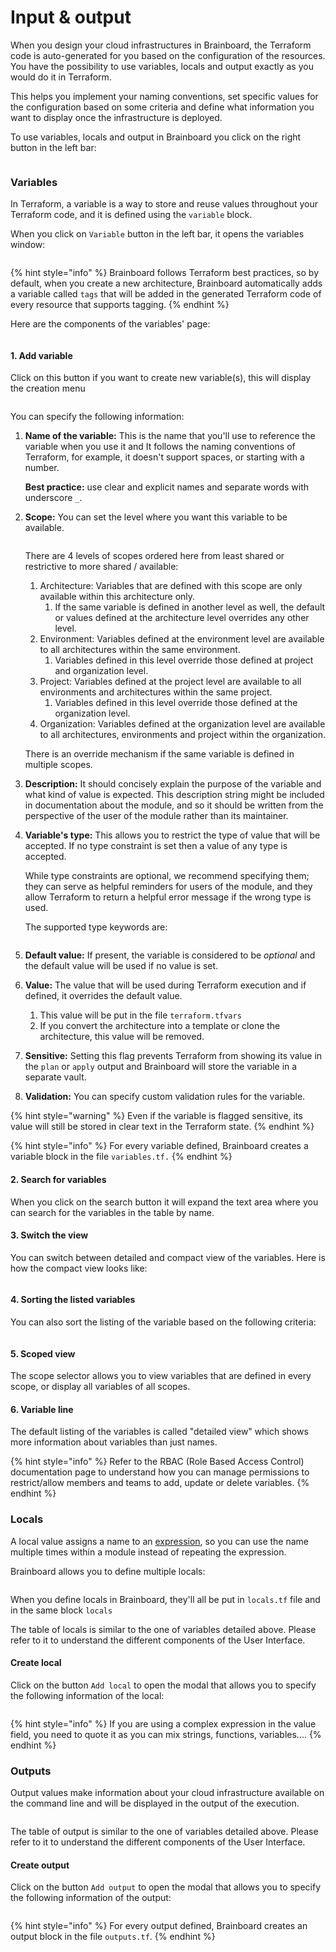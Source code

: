 # Input & output

When you design your cloud infrastructures in Brainboard, the Terraform code is auto-generated for you based on the configuration of the resources. You have the possibility to use variables, locals and output exactly as you would do it in Terraform.

This helps you implement your naming conventions, set specific values for the configuration based on some criteria and define what information you want to display once the infrastructure is deployed.

To use variables, locals and output in Brainboard you click on the right button in the left bar:

<figure><img src="../../.gitbook/assets/leftbar-variable-local-output.png" alt=""><figcaption></figcaption></figure>

### Variables

In Terraform, a variable is a way to store and reuse values throughout your Terraform code, and it is defined using the `variable` block.

When you click on `Variable` button in the left bar, it opens the variables window:

<figure><img src="../../.gitbook/assets/variables-modal.png" alt=""><figcaption></figcaption></figure>

{% hint style="info" %}
Brainboard follows Terraform best practices, so by default, when you create a new architecture, Brainboard automatically adds a variable called `tags` that will be added in the generated Terraform code of every resource that supports tagging.
{% endhint %}

Here are the components of the variables' page:

<figure><img src="../../.gitbook/assets/variables-modal-components.png" alt=""><figcaption></figcaption></figure>

#### 1. Add variable

Click on this button if you want to create new variable(s), this will display the creation menu

<figure><img src="../../.gitbook/assets/create-variable-modal.png" alt=""><figcaption></figcaption></figure>

You can specify the following information:

1.  **Name of the variable:** This is the name that you'll use to reference the variable when you use it and It follows the naming conventions of Terraform, for example, it doesn't support spaces, or starting with a number.

    **Best practice:** use clear and explicit names and separate words with underscore `_`.
2.  **Scope:** You can set the level where you want this variable to be available.



    <figure><img src="../../.gitbook/assets/create-variable-modal-scope.png" alt=""><figcaption></figcaption></figure>

    There are 4 levels of scopes ordered here from least shared or restrictive to more shared / available:

    1. Architecture: Variables that are defined with this scope are only available within this architecture only.
       1. If the same variable is defined in another level as well, the default or values defined at the architecture level overrides any other level.&#x20;
    2. Environment: Variables defined at the environment level are available to all architectures within the same environment.
       1. Variables defined in this level override those defined at project and organization level.&#x20;
    3. Project: Variables defined at the project level are available to all environments and architectures within the same project.
       1. Variables defined in this level override those defined at the organization level.&#x20;
    4. Organization: Variables defined at the organization level are available to all architectures, environments and project within the organization.

    There is an override mechanism if the same variable is defined in multiple scopes.&#x20;
3. **Description:** It should concisely explain the purpose of the variable and what kind of value is expected. This description string might be included in documentation about the module, and so it should be written from the perspective of the user of the module rather than its maintainer.
4.  **Variable's type:** This allows you to restrict the type of value that will be accepted. If no type constraint is set then a value of any type is accepted.

    While type constraints are optional, we recommend specifying them; they can serve as helpful reminders for users of the module, and they allow Terraform to return a helpful error message if the wrong type is used.

    The supported type keywords are:



    <figure><img src="../../.gitbook/assets/create-variable-modal-type.png" alt=""><figcaption></figcaption></figure>
5. **Default value:** If present, the variable is considered to be _optional_ and the default value will be used if no value is set.
6. **Value:** The value that will be used during Terraform execution and if defined, it overrides the default value.
   1. This value will be put in the file `terraform.tfvars`
   2. If you convert the architecture into a template or clone the architecture, this value will be removed.
7. **Sensitive:** Setting this flag prevents Terraform from showing its value in the `plan` or `apply` output and Brainboard will store the variable in a separate vault.
8. **Validation:** You can specify custom validation rules for the variable.

{% hint style="warning" %}
Even if the variable is flagged sensitive, its value will still be stored in clear text in the Terraform state.
{% endhint %}

{% hint style="info" %}
For every variable defined, Brainboard creates a variable block in the file `variables.tf.`
{% endhint %}

#### 2. Search for variables

When you click on the search button it will expand the text area where you can search for the variables in the table by name.

#### 3. Switch the view

You can switch between detailed and compact view of the variables. Here is how the compact view looks like:

<figure><img src="../../.gitbook/assets/variables-modal-compact-view.png" alt=""><figcaption></figcaption></figure>

#### 4. Sorting the listed variables

You can also sort the listing of the variable based on the following criteria:

<figure><img src="../../.gitbook/assets/variables-modal-sorting-selector.png" alt=""><figcaption></figcaption></figure>

#### 5. Scoped view

The scope selector allows you to view variables that are defined in every scope, or display all variables of all scopes.

#### 6. Variable line

The default listing of the variables is called "detailed view" which shows more information about variables than just names.

{% hint style="info" %}
Refer to the RBAC (Role Based Access Control) documentation page to understand how you can manage permissions to restrict/allow members and teams to add, update or delete variables.
{% endhint %}

### Locals

A local value assigns a name to an [expression](https://developer.hashicorp.com/terraform/language/expressions), so you can use the name multiple times within a module instead of repeating the expression.&#x20;

Brainboard allows you to define multiple locals:

<figure><img src="../../.gitbook/assets/locals-modal.png" alt=""><figcaption></figcaption></figure>

When you define locals in Brainboard, they'll all be put in `locals.tf` file and in the same block `locals`

The table of locals is similar to the one of variables detailed above. Please refer to it to understand the different components of the User Interface.

#### Create local

Click on the button `Add local` to open the modal that allows you to specify the following information of the local:

<figure><img src="../../.gitbook/assets/create-local-modal.png" alt=""><figcaption></figcaption></figure>

{% hint style="info" %}
If you are using a complex expression in the value field, you need to quote it as you can mix strings, functions, variables....
{% endhint %}

### Outputs

Output values make information about your cloud infrastructure available on the command line and will be displayed in the output of the execution.

<figure><img src="../../.gitbook/assets/outputs-modal.png" alt=""><figcaption></figcaption></figure>

The table of output is similar to the one of variables detailed above. Please refer to it to understand the different components of the User Interface.

#### Create output

Click on the button `Add output` to open the modal that allows you to specify the following information of the output:

<figure><img src="../../.gitbook/assets/create-output-modal.png" alt=""><figcaption></figcaption></figure>

{% hint style="info" %}
For every output defined, Brainboard creates an output block in the file `outputs.tf`.
{% endhint %}

